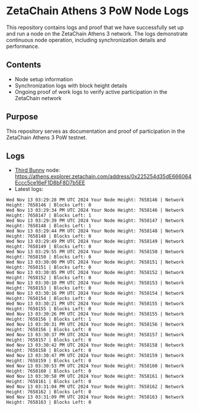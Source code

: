 # ZetaChain Athens 3 PoW Node Logs
This repository contains logs and proof that we have successfully set up and run a node on the ZetaChain Athens 3 network. The logs demonstrate continuous node operation, including synchronization details and performance.

## Contents
- Node setup information
- Synchronization logs with block height details
- Ongoing proof of work logs to verify active participation in the ZetaChain network

## Purpose
This repository serves as documentation and proof of participation in the ZetaChain Athens 3 PoW testnet.

## Logs

- [Third Bunny](https://thirdbunny.xyz/) node: https://athens.explorer.zetachain.com/address/0x225254d35dE666064Eccc5ce16eF1D8bF8D7b5EE
- Latest logs:
```
Wed Nov 13 03:29:28 PM UTC 2024 Your Node Height: 7658146 | Network Height: 7658146 | Blocks Left: 0
Wed Nov 13 03:29:34 PM UTC 2024 Your Node Height: 7658146 | Network Height: 7658147 | Blocks Left: 1
Wed Nov 13 03:29:39 PM UTC 2024 Your Node Height: 7658147 | Network Height: 7658148 | Blocks Left: 1
Wed Nov 13 03:29:44 PM UTC 2024 Your Node Height: 7658148 | Network Height: 7658148 | Blocks Left: 0
Wed Nov 13 03:29:49 PM UTC 2024 Your Node Height: 7658149 | Network Height: 7658149 | Blocks Left: 0
Wed Nov 13 03:29:55 PM UTC 2024 Your Node Height: 7658150 | Network Height: 7658150 | Blocks Left: 0
Wed Nov 13 03:30:00 PM UTC 2024 Your Node Height: 7658151 | Network Height: 7658151 | Blocks Left: 0
Wed Nov 13 03:30:05 PM UTC 2024 Your Node Height: 7658152 | Network Height: 7658152 | Blocks Left: 0
Wed Nov 13 03:30:10 PM UTC 2024 Your Node Height: 7658153 | Network Height: 7658153 | Blocks Left: 0
Wed Nov 13 03:30:16 PM UTC 2024 Your Node Height: 7658154 | Network Height: 7658154 | Blocks Left: 0
Wed Nov 13 03:30:21 PM UTC 2024 Your Node Height: 7658155 | Network Height: 7658155 | Blocks Left: 0
Wed Nov 13 03:30:26 PM UTC 2024 Your Node Height: 7658155 | Network Height: 7658156 | Blocks Left: 1
Wed Nov 13 03:30:31 PM UTC 2024 Your Node Height: 7658156 | Network Height: 7658156 | Blocks Left: 0
Wed Nov 13 03:30:37 PM UTC 2024 Your Node Height: 7658157 | Network Height: 7658157 | Blocks Left: 0
Wed Nov 13 03:30:42 PM UTC 2024 Your Node Height: 7658158 | Network Height: 7658158 | Blocks Left: 0
Wed Nov 13 03:30:47 PM UTC 2024 Your Node Height: 7658159 | Network Height: 7658159 | Blocks Left: 0
Wed Nov 13 03:30:53 PM UTC 2024 Your Node Height: 7658160 | Network Height: 7658160 | Blocks Left: 0
Wed Nov 13 03:30:58 PM UTC 2024 Your Node Height: 7658161 | Network Height: 7658161 | Blocks Left: 0
Wed Nov 13 03:31:04 PM UTC 2024 Your Node Height: 7658162 | Network Height: 7658162 | Blocks Left: 0
Wed Nov 13 03:31:09 PM UTC 2024 Your Node Height: 7658163 | Network Height: 7658163 | Blocks Left: 0
```
